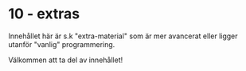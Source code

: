# 10 - extras

Innehållet här är s.k "extra-material" som är mer avancerat eller ligger utanför "vanlig" programmering.


Välkommen att ta del av innehållet!
